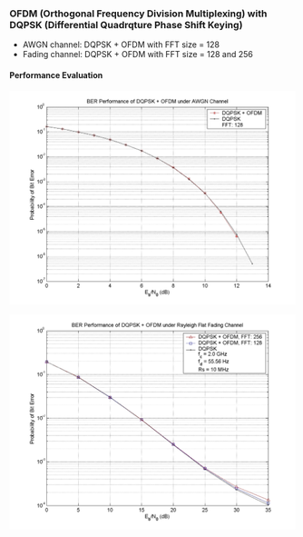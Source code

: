 ### OFDM (Orthogonal Frequency Division Multiplexing) with DQPSK (Differential Quadrqture Phase Shift Keying) 

* AWGN channel: DQPSK + OFDM with FFT size = 128
* Fading channel: DQPSK + OFDM with FFT size = 128 and 256

#### Performance Evaluation

![BER performance of DQPSK-OFDM in AWGN channel](images/ber_dqpsk_ofdm_awgn.jpg)

![BER performance of DQPSK-OFDM in fading channel](images/ber_dqpsk_ofdm_fading.jpg)
